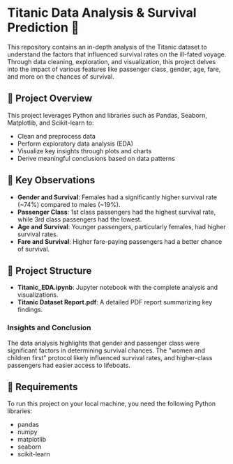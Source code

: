 # Titanic Data Analysis & Survival Prediction 🚢

This repository contains an in-depth analysis of the Titanic dataset to understand the factors that influenced survival rates on the ill-fated voyage. Through data cleaning, exploration, and visualization, this project delves into the impact of various features like passenger class, gender, age, fare, and more on the chances of survival.

## 🚀 Project Overview

This project leverages Python and libraries such as Pandas, Seaborn, Matplotlib, and Scikit-learn to:

- Clean and preprocess data
- Perform exploratory data analysis (EDA)
- Visualize key insights through plots and charts
- Derive meaningful conclusions based on data patterns

## 📝 Key Observations

- **Gender and Survival**: Females had a significantly higher survival rate (~74%) compared to males (~19%).
- **Passenger Class**: 1st class passengers had the highest survival rate, while 3rd class passengers had the lowest.
- **Age and Survival**: Younger passengers, particularly females, had higher survival rates.
- **Fare and Survival**: Higher fare-paying passengers had a better chance of survival.

## 📑 Project Structure

- **Titanic_EDA.ipynb**: Jupyter notebook with the complete analysis and visualizations.
- **Titanic Dataset Report.pdf**: A detailed PDF report summarizing key findings.


### Insights and Conclusion
The data analysis highlights that gender and passenger class were significant factors in determining survival chances. The "women and children first" protocol likely influenced survival rates, and higher-class passengers had easier access to lifeboats.

## 🔧 Requirements

To run this project on your local machine, you need the following Python libraries:

- pandas
- numpy
- matplotlib
- seaborn
- scikit-learn


